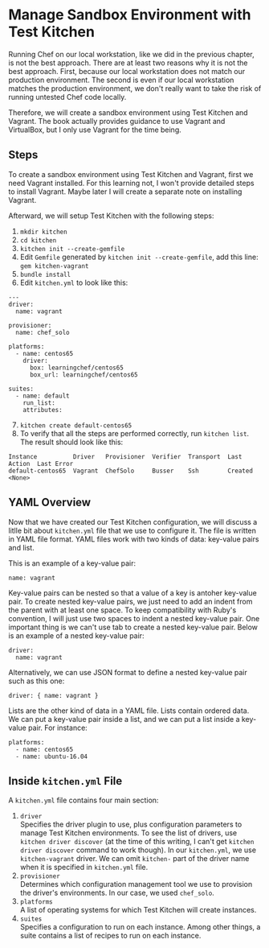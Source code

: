 # Manage Sandbox Environment with Test Kitchen

Running Chef on our local workstation, like we did in the previous chapter, is not the best approach. There are at least two reasons why it is not the best approach. First, because our local workstation does not match our production environment. The second is even if our local workstation matches the production environment, we don't really want to take the risk of running untested Chef code locally.

Therefore, we will create a sandbox environment using Test Kitchen and Vagrant. The book actually provides guidance to use Vagrant and VirtualBox, but I only use Vagrant for the time being.

## Steps

To create a sandbox environment using Test Kitchen and Vagrant, first we need Vagrant installed. For this learning not, I won't provide detailed steps to install Vagrant. Maybe later I will create a separate note on installing Vagrant.

Afterward, we will setup Test Kitchen with the following steps:

1. `mkdir kitchen`
2. `cd kitchen`
3. `kitchen init --create-gemfile`
4. Edit `Gemfile` generated by `kitchen init --create-gemfile`, add this line: `gem kitchen-vagrant`
5. `bundle install`
6. Edit `kitchen.yml` to look like this:

```
---
driver:
  name: vagrant

provisioner:
  name: chef_solo

platforms:
  - name: centos65
    driver:
      box: learningchef/centos65
      box_url: learningchef/centos65

suites:
  - name: default
    run_list:
    attributes:
```

7. `kitchen create default-centos65`
8. To verify that all the steps are performed correctly, run `kitchen list`. The result should look like this:

```
Instance          Driver   Provisioner  Verifier  Transport  Last Action  Last Error
default-centos65  Vagrant  ChefSolo     Busser    Ssh        Created      <None>
```

## YAML Overview

Now that we have created our Test Kitchen configuration, we will discuss a litlle bit about `kitchen.yml` file that we use to configure it. The file is written in YAML file format. YAML files work with two kinds of data: key-value pairs and list.

This is an example of a key-value pair:

```
name: vagrant
``` 

Key-value pairs can be nested so that a value of a key is antoher key-value pair. To create nested key-value pairs, we just need to add an indent from the parent with at least one space. To keep compatibility with Ruby's convention, I will just use two spaces to indent a nested key-value pair. One important thing is we can't use tab to create a nested key-value pair. Below is an example of a nested key-value pair:

```
driver:
  name: vagrant
```

Alternatively, we can use JSON format to define a nested key-value pair such as this one:

```
driver: { name: vagrant }
```

Lists are the other kind of data in a YAML file. Lists contain ordered data. We can put a key-value pair inside a list, and we can put a list inside a key-value pair. For instance:

```
platforms:
  - name: centos65
  - name: ubuntu-16.04
```

## Inside `kitchen.yml` File

A `kitchen.yml` file contains four main section:

1. `driver`  
   Specifies the driver plugin to use, plus configuration parameters to manage Test Kitchen environments. To see the list of drivers, use `kitchen driver discover` (at the time of this writing, I can't get `kitchen driver discover` command to work though). In our `kitchen.yml`, we use `kitchen-vagrant` driver. We can omit `kitchen-` part of the driver name when it is specified in `kitchen.yml` file.
2. `provisioner`  
   Determines which configuration management tool we use to provision the driver's environments. In our case, we used `chef_solo`.
3. `platforms`  
   A list of operating systems for which Test Kitchen will create instances.
4. `suites`  
   Specifies a configuration to run on each instance. Among other things, a suite contains a list of recipes to run on each instance.